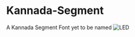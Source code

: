 # Kannada-Segment
A Kannada Segment Font yet to be named
![LED](https://github.com/user-attachments/assets/540ebfbd-5991-4c93-892c-42d2966f1cea)


